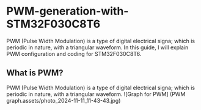 # PWM-generation-with-STM32F030C8T6
PWM (Pulse Width Modulation) is a type of digital electrical signa; which is periodic in nature, with a triangular waveform. In this guide, I will explain PWM configuration and coding for STM32F030C8T6. 

## What is PWM? 
PWM (Pulse Width Modulation) is a type of digital electrical signa; which is periodic in nature, with a triangular waveform.
![Graph for PWM]
(PWM graph.assets/photo_2024-11-11_11-43-43.jpg)
